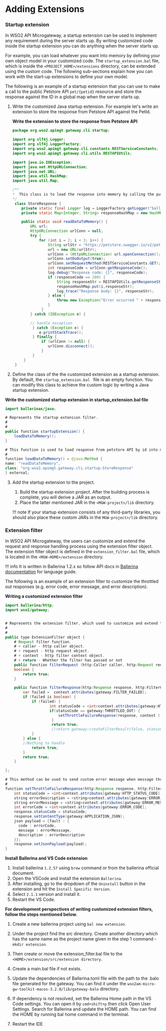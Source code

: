 # Adding Extensions

### Startup extension

In WSO2 API Microgateway, a startup extension can be used to implement any requirement during the server starts up. By writing customized code inside the startup extension you can do anything when the server starts up.

For example, you can load whatever you want into memory by defining your own object model in your customized code. The `startup_extension.bal` file, which is inside the `<PROJECT_HOME>/extensions` directory, can be extended using the custom code. The following sub-sections explain how you can work with the start-up extensions to define your own model.

The following is an example of a startup extension that you can use to make a call to the public Petstore API `pet/{petid}` resource and store the response against the ID in a global map when the server starts up.

1.  Write the customized Java startup extension.
    For example let's write an extension to store the response from Petstore API against the PetId.

    **Write the extension to store the response from Petstore API**

    ``` java
    package org.wso2.apimgt.gateway.cli.startup;

    import org.slf4j.Logger;
    import org.slf4j.LoggerFactory;
    import org.wso2.apimgt.gateway.cli.constants.RESTServiceConstants;
    import org.wso2.apimgt.gateway.cli.utils.RESTAPIUtils;

    import java.io.IOException;
    import java.net.HttpURLConnection;
    import java.net.URL;
    import java.util.HashMap;
    import java.util.Map;

    /**
    *  This class is to load the response into memory by calling the public Petstore API against id.
    */
     class StoreResponse {
        private static final Logger log = LoggerFactory.getLogger("ballerina");
        private static Map<Integer, String> responseHashMap = new HashMap<>();

        public static void readDataToMemory() {
            URL url;
            HttpURLConnection urlConn = null;
            try {
                for (int i = 2; i < 3; i++) {
                    String urlStr = "https://petstore.swagger.io/v2/pet/" + i;
                    url = new URL(urlStr);
                    urlConn = (HttpURLConnection) url.openConnection();
                    urlConn.setDoOutput(true);
                    urlConn.setRequestMethod(RESTServiceConstants.GET);
                    int responseCode = urlConn.getResponseCode();
                    log.debug("Response code: {}", responseCode);
                    if (responseCode == 200) {
                        String responseStr = RESTAPIUtils.getResponseString(urlConn.getInputStream());
                        responseHashMap.put(i,responseStr);
                        log.trace("Response body: {}", responseStr);
                    } else {
                        throw new Exception("Error occurred " + responseCode);
                    }
                 }
            } catch (IOException e) {

            // handle exception
             } catch (Exception e) {
                e.printStackTrace();
             } finally {
                 if (urlConn != null) {
                    urlConn.disconnect();
                 }
             }
         }
     }
    ```

2.  Define the class of the the customized extension as a startup extension.
By default, the `startup_extension.bal ` file is an empty function. You can modify this class to achieve the custom logic by writing a Java startup extension.

**Write the customized startup extension in startup\_extension.bal file**

``` java
import ballerinax/java;

# Represents the startup extension filter.
#
#
public function startupExtension() {
    loadDataToMemory();
}

# This function is used to load response from petstore API by id into memory during the server starts up.
#
function loadDataToMemory() = @java:Method {
name: "readDataToMemory",
class: "org.wso2.apimgt.gateway.cli.startup.StoreResponse"
} external;
```

3. Add the startup extension to the project.
   1.  Build the startup extension project.
       After the building process is complete, you will derive a JAR as an output.
   2.  Place the latter mentioned JAR in the `<MGW-project>/lib` directory.

    !!! note
        If your startup extension consists of any third-party libraries, you should also place these custom JARs in the `MGW-project>/lib` directory.

### Extension filter

In WSO2 API Microgateway, the users can customize and extend the request and response handling process using the extension filter object. The extension filter object is defined in the `extension_filter.bal` file, which is located in the `<MGW-HOME>/extension` directory.

!!! info
    It is written in Ballerina 1.2.x so follow API docs in [Ballerina documentation](https://ballerina.io/learn/api-docs/ballerina/) for language guide.

The following is an example of an extension filter to customize the throttled out responses (e.g. error code, error message, and error description).

**Writing a customized extension filter**

``` java
import ballerina/http;
import wso2/gateway;


# Represents the extension filter, which used to customize and extend the request and response handling
#
#
public type ExtensionFilter object {
    # Request filter function.
    # + caller - http caller object.
    # + request - http request object.
    # + context - http filter context object.
    # + return - Whether the filter has passed or not
    public function filterRequest (http:Caller caller, http:Request request, http:FilterContext context) returns
    boolean {
        return true;
    }

    public function filterResponse(http:Response response, http:FilterContext context) returns boolean {
        var failed =  context.attributes[gateway:FILTER_FAILED];
        if (failed is boolean) {
            if (failed) {
                    int statusCode = <int>context.attributes[gateway:HTTP_STATUS_CODE];
                    if(statusCode == gateway:THROTTLED_OUT) {
                        setThrottleFailureResponse(response, context );
                     } 
                     return true;
                     //return gateway:createFilterResult(false, statusCode, errorMessage);
            }
        } else {
        //Nothing to handle
            return true;
        }
        return true;
    }

};

# This method can be used to send custom error message when message throttled out
#
function setThrottleFailureResponse(http:Response response, http:FilterContext context) {
    int statusCode = <int>context.attributes[gateway:HTTP_STATUS_CODE];
    string errorDescription = <string>context.attributes[gateway:ERROR_DESCRIPTION];
    string errorMesssage = <string>context.attributes[gateway:ERROR_MESSAGE];
    int errorCode = <int>context.attributes[gateway:ERROR_CODE];
    response.statusCode = statusCode;
    response.setContentType(gateway:APPLICATION_JSON);
    json payload = {fault : {
      code : errorCode,
      message : errorMesssage,
      description : errorDescription
    }};
    response.setJsonPayload(payload);
}
```

**Install Ballerina and VS Code extension**

1. Install ballerina `1.2.57` using `brew` command or from the ballerina official document.
2. Open the VSCode and install the extension `Ballerina`.
3. After installing, go to the dropdown of the `Uninstall` button in the extension and hit the `Install Specific Version`.
4. Select `2.1.1` version and install it.
5. Restart the VS Code.

**For development perspectives of writing customized extension filters, follow the steps mentioned below.**

1. Create a new ballerina project using `bal new extension`.

2. Under the project find the src directory. Create another directory which has the same name as the project name given in the step 1 command - `mkdir extension`.

3. Then create or move the extension_filter.bal file to the `<HOME>/extension/src/extension directory`.

4. Create a main.bal file if not exists.

5. Update the dependencies of Ballerina.toml file with the path to the .balo file generated for the gateway. You can find it under the `wso2am-micro-gw-toolkit-macos-3.2.0/lib/gateway-balo` directory.

6. If dependency is not resolved, set the Ballerina Home path in the VS Code settings. You can open it by `cmd+shift+p` then click Open User Settings. Search for Ballerina and update the HOME path. You can find the HOME by running bal home command in the terminal.

7. Restart the IDE
